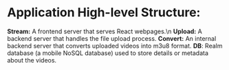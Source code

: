 # Application High-level Structure:

**Stream:** A frontend server that serves React webpages.\n
**Upload:** A backend server that handles the file upload process.
**Convert:** An internal backend server that converts uploaded videos into m3u8 format.
**DB**: Realm database (a mobile NoSQL database) used to store details or metadata about the videos.
